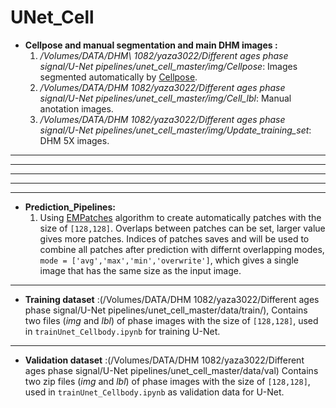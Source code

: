 # UNet_Cell

 * **Cellpose and manual segmentation and main DHM images :**
    1. _/Volumes/DATA/DHM\ 1082/yaza3022/Different ages phase signal/U-Net pipelines/unet_cell_master/img/Cellpose_: Images segmented automatically by [Cellpose](https://github.com/mouseland/cellpose).
    2.  _/Volumes/DATA/DHM 1082/yaza3022/Different ages phase signal/U-Net pipelines/unet_cell_master/img/Cell_lbl_: Manual anotation images.
    3. _/Volumes/DATA/DHM 1082/yaza3022/Different ages phase signal/U-Net pipelines/unet_cell_master/img/Update_training_set_:  DHM 5X images.

    
***
* **

***

* **

***


* **Prediction_Pipelines:**
    1. Using [EMPatches](https://pypi.org/project/empatches/) algorithm to create automatically patches with the size of `[128,128]`. Overlaps between patches can be set, larger value gives more patches. Indices of patches saves and will be used to combine all patches after prediction with differnt overlapping modes, `mode = ['avg','max','min','overwrite']`, which gives a single image that has the same size as the input image.

***


* **Training dataset** :(/Volumes/DATA/DHM 1082/yaza3022/Different ages phase signal/U-Net pipelines/unet_cell_master/data/train/), Contains two files (_img_ and _lbl_) of phase images  with the size of `[128,128]`, used in `trainUnet_Cellbody.ipynb` for training U-Net.
  
***


 * **Validation dataset** :(/Volumes/DATA/DHM 1082/yaza3022/Different ages phase signal/U-Net pipelines/unet_cell_master/data/val) Contains two zip files (_img_ and _lbl_) of phase images  with the size of `[128,128]`, used in `trainUnet_Cellbody.ipynb` as validation data for U-Net.



